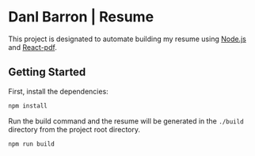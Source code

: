 # Danl Barron | Resume

This project is designated to automate building my resume using [Node.js](https://nodejs.org) and [React-pdf](https://react-pdf.org).

## Getting Started
First, install the dependencies:

```bash
npm install
```

Run the build command and the resume will be generated in the `./build` directory from the project root directory.

```bash
npm run build
```